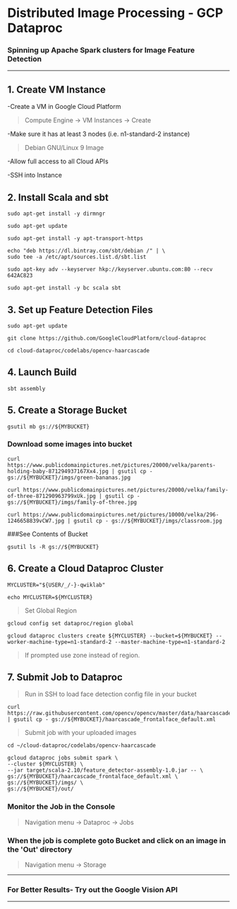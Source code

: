 # Distributed Image Processing - GCP Dataproc
### Spinning up Apache Spark clusters for Image Feature Detection
---
## 1. Create VM Instance

-Create a VM in Google Cloud Platform

> Compute Engine -> VM Instances -> Create

-Make sure it has at least 3 nodes (i.e. n1-standard-2 instance)

> Debian GNU/Linux 9 Image

-Allow full access to all Cloud APIs

-SSH into Instance

## 2. Install Scala and sbt

```
sudo apt-get install -y dirmngr
```
```
sudo apt-get update
```
```
sudo apt-get install -y apt-transport-https
```

```
echo "deb https://dl.bintray.com/sbt/debian /" | \
sudo tee -a /etc/apt/sources.list.d/sbt.list
```

```
sudo apt-key adv --keyserver hkp://keyserver.ubuntu.com:80 --recv 642AC823

```


```
sudo apt-get install -y bc scala sbt
```
## 3. Set up Feature Detection Files

```
sudo apt-get update
```


```
git clone https://github.com/GoogleCloudPlatform/cloud-dataproc
```



```
cd cloud-dataproc/codelabs/opencv-haarcascade
```

## 4. Launch Build


```
sbt assembly
```
## 5. Create a Storage Bucket

```
gsutil mb gs://${MYBUCKET}
```
### Download some images into bucket


```
curl https://www.publicdomainpictures.net/pictures/20000/velka/parents-holding-baby-871294937167Xx4.jpg | gsutil cp - gs://${MYBUCKET}/imgs/green-bananas.jpg
```

```
curl https://www.publicdomainpictures.net/pictures/20000/velka/family-of-three-871290963799xUk.jpg | gsutil cp - gs://${MYBUCKET}/imgs/family-of-three.jpg
```

```
curl https://www.publicdomainpictures.net/pictures/10000/velka/296-1246658839vCW7.jpg | gsutil cp - gs://${MYBUCKET}/imgs/classroom.jpg
```

###See Contents of Bucket
```
gsutil ls -R gs://${MYBUCKET}
```
## 6. Create a Cloud Dataproc Cluster


```
MYCLUSTER="${USER/_/-}-qwiklab"
```

```
echo MYCLUSTER=${MYCLUSTER}
```

>Set Global Region

```
gcloud config set dataproc/region global
```


```
gcloud dataproc clusters create ${MYCLUSTER} --bucket=${MYBUCKET} --worker-machine-type=n1-standard-2 --master-machine-type=n1-standard-2   
```

>If prompted use zone instead of region.
## 7. Submit Job to Dataproc

>Run in SSH to load face detection config file in your bucket


```
curl https://raw.githubusercontent.com/opencv/opencv/master/data/haarcascades/haarcascade_frontalface_default.xml | gsutil cp - gs://${MYBUCKET}/haarcascade_frontalface_default.xml
```

>Submit job with your uploaded images


```
cd ~/cloud-dataproc/codelabs/opencv-haarcascade
```



```
gcloud dataproc jobs submit spark \
--cluster ${MYCLUSTER} \
--jar target/scala-2.10/feature_detector-assembly-1.0.jar -- \
gs://${MYBUCKET}/haarcascade_frontalface_default.xml \
gs://${MYBUCKET}/imgs/ \
gs://${MYBUCKET}/out/
```

### Monitor the Job in the Console
> Navigation menu -> Dataproc -> Jobs

### When the job is complete goto Bucket and click on an image in the 'Out' directory

> Navigation menu -> Storage


---


### For Better Results- Try out the Google Vision API

---






































